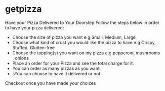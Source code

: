 # getpizza
Have your Pizza Delivered to Your Doorstep
Follow the steps below in order to have your pizza delivered:

* Choose the size of pizza you want e.g Small, Medium, Large
* Choose what kind of crust you would like the pizza to have e.g Crispy, Stuffed, Glutten-free
* Choose the topping(s) you want on my pizza e.g pepperoni, mushrooms , onions
* Place an order for your Pizza and see the total charge for it.
* You can order as many pizzas as you want.
* sYou can choose to have it delivered or not

Checkout once you have made your choices
